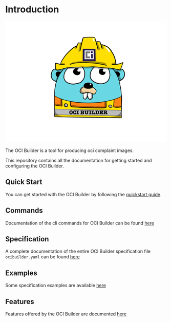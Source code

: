 # Introduction

![oci-gopher.png](https://raw.githubusercontent.com/ocibuilder/docs/master/assets/oci-gopher.png)

The OCI Builder is a tool for producing oci complaint images. 

This repository contains all the documentation for getting started and configuring the OCI Builder.


## Quick Start

You can get started with the OCI Builder by following the [quickstart guide](./quickstart).

## Commands

Documentation of the cli commands for OCI Builder can be found [here](./commands/build)

## Specification

A complete documentation of the entire OCI Builder specification file `ocibuilder.yaml` can be found [here](./specification/specification/)

## Examples

Some specification examples are available [here](./examples/complete-spec)

## Features

Features offered by the OCI Builder are documented [here](./features/environment-variables)

